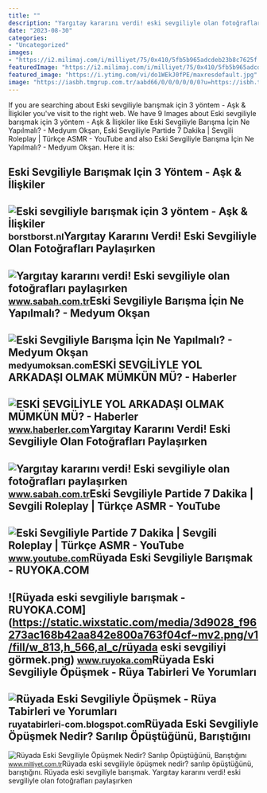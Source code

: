 ```yaml
---
title: ""
description: "Yargıtay kararını verdi! eski sevgiliyle olan fotoğrafları paylaşırken"
date: "2023-08-30"
categories:
- "Uncategorized"
images:
- "https://i2.milimaj.com/i/milliyet/75/0x410/5fb5b965adcdeb23b8c7625f.jpg"
featuredImage: "https://i2.milimaj.com/i/milliyet/75/0x410/5fb5b965adcdeb23b8c7625f.jpg"
featured_image: "https://i.ytimg.com/vi/do1WEkJ0fPE/maxresdefault.jpg"
image: "https://iasbh.tmgrup.com.tr/aabd66/0/0/0/0/0/0?u=https://isbh.tmgrup.com.tr/sbh/2021/11/24/yargitay-kararini-verdi-eski-sevgiliyle-olan-fotograflari-paylasirken-dikkat-1637725204001.jpg&amp;mw=600"
---
```


If you are searching about Eski sevgiliyle barışmak için 3 yöntem - Aşk &amp; İlişkiler you've visit to the right web. We have 9 Images about Eski sevgiliyle barışmak için 3 yöntem - Aşk &amp; İlişkiler like Eski Sevgiliyle Barışma İçin Ne Yapılmalı? - Medyum Okşan, Eski Sevgiliyle Partide 7 Dakika | Sevgili Roleplay | Türkçe ASMR - YouTube and also Eski Sevgiliyle Barışma İçin Ne Yapılmalı? - Medyum Okşan. Here it is:

Eski Sevgiliyle Barışmak Için 3 Yöntem - Aşk &amp; İlişkiler
------------------------------------------------------------

 ![Eski sevgiliyle barışmak için 3 yöntem - Aşk & İlişkiler](https://seyler.ekstat.com/img/max/800/X/XcRVKdndUxtZG0ax-635980637507718941.jpg) <small>borstborst.nl</small>Yargıtay Kararını Verdi! Eski Sevgiliyle Olan Fotoğrafları Paylaşırken
----------------------------------------------------------------------

 ![Yargıtay kararını verdi! Eski sevgiliyle olan fotoğrafları paylaşırken](https://iasbh.tmgrup.com.tr/aabd66/0/0/0/0/0/0?u=https://isbh.tmgrup.com.tr/sbh/2021/11/24/yargitay-kararini-verdi-eski-sevgiliyle-olan-fotograflari-paylasirken-dikkat-1637725204001.jpg&mw=600) <small>www.sabah.com.tr</small>Eski Sevgiliyle Barışma İçin Ne Yapılmalı? - Medyum Okşan
---------------------------------------------------------

 ![Eski Sevgiliyle Barışma İçin Ne Yapılmalı? - Medyum Okşan](https://medyumoksan.com/wp-content/uploads/2021/06/eski-sevgiliyle-barisma-01.jpg) <small>medyumoksan.com</small>ESKİ SEVGİLİYLE YOL ARKADAŞI OLMAK MÜMKÜN MÜ? - Haberler
--------------------------------------------------------

 ![ESKİ SEVGİLİYLE YOL ARKADAŞI OLMAK MÜMKÜN MÜ? - Haberler](https://i.hbrcdn.com/haber/2021/01/12/eski-sevgiliyle-yol-arkadasi-olmak-mumkun-mu-13861645_amp.jpg) <small>www.haberler.com</small>Yargıtay Kararını Verdi! Eski Sevgiliyle Olan Fotoğrafları Paylaşırken
----------------------------------------------------------------------

 ![Yargıtay kararını verdi! Eski sevgiliyle olan fotoğrafları paylaşırken](https://iasbh.tmgrup.com.tr/9ffed6/640/314/0/0/752/640?u=https://isbh.tmgrup.com.tr/sbh/2021/11/24/yargitay-kararini-verdi-eski-sevgiliyle-olan-fotograflari-paylasirken-dikkat-1637725246081.jpeg&bg=1) <small>www.sabah.com.tr</small>Eski Sevgiliyle Partide 7 Dakika | Sevgili Roleplay | Türkçe ASMR - YouTube
---------------------------------------------------------------------------

 ![Eski Sevgiliyle Partide 7 Dakika | Sevgili Roleplay | Türkçe ASMR - YouTube](https://i.ytimg.com/vi/do1WEkJ0fPE/maxresdefault.jpg) <small>www.youtube.com</small>Rüyada Eski Sevgiliyle Barışmak - RUYOKA.COM
--------------------------------------------

 ![Rüyada eski sevgiliyle barışmak - RUYOKA.COM](https://static.wixstatic.com/media/3d9028_f96273ac168b42aa842e800a763f04cf~mv2.png/v1/fill/w_813,h_566,al_c/rüyada eski sevgiliyi görmek.png) <small>www.ruyoka.com</small>Rüyada Eski Sevgiliyle Öpüşmek - Rüya Tabirleri Ve Yorumları
------------------------------------------------------------

 ![Rüyada Eski Sevgiliyle Öpüşmek - Rüya Tabirleri ve Yorumları](https://1.bp.blogspot.com/-ns4yVV6_e_Q/XiwjdRa5ZoI/AAAAAAAAMk0/cp4ys3HlChIepBSPQ3C0f8bp6AeFxi_DgCLcBGAsYHQ/s1600/ruyada-eski-sevgiliyle-opusmek.jpg) <small>ruyatabirleri-com.blogspot.com</small>Rüyada Eski Sevgiliyle Öpüşmek Nedir? Sarılıp Öpüştüğünü, Barıştığını
---------------------------------------------------------------------

 ![Rüyada Eski Sevgiliyle Öpüşmek Nedir? Sarılıp Öpüştüğünü, Barıştığını](https://i2.milimaj.com/i/milliyet/75/0x410/5fb5b965adcdeb23b8c7625f.jpg) <small>www.milliyet.com.tr</small>Rüyada eski sevgiliyle öpüşmek nedir? sarılıp öpüştüğünü, barıştığını. Rüyada eski sevgiliyle barışmak. Yargıtay kararını verdi! eski sevgiliyle olan fotoğrafları paylaşırken
